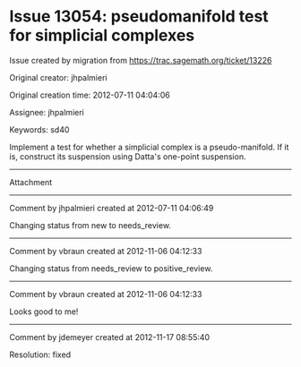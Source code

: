 # Issue 13054: pseudomanifold test for simplicial complexes

Issue created by migration from https://trac.sagemath.org/ticket/13226

Original creator: jhpalmieri

Original creation time: 2012-07-11 04:04:06

Assignee: jhpalmieri

Keywords: sd40

Implement a test for whether a simplicial complex is a pseudo-manifold. If it is, construct its suspension using Datta's one-point suspension.


---

Attachment


---

Comment by jhpalmieri created at 2012-07-11 04:06:49

Changing status from new to needs_review.


---

Comment by vbraun created at 2012-11-06 04:12:33

Changing status from needs_review to positive_review.


---

Comment by vbraun created at 2012-11-06 04:12:33

Looks good to me!


---

Comment by jdemeyer created at 2012-11-17 08:55:40

Resolution: fixed
